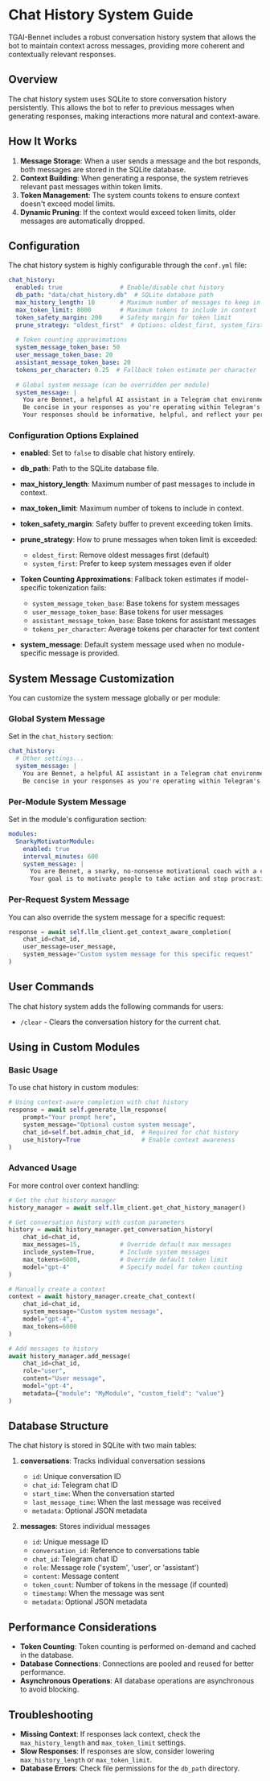# Chat History System Guide

TGAI-Bennet includes a robust conversation history system that allows the bot to maintain context across messages, providing more coherent and contextually relevant responses.

## Overview

The chat history system uses SQLite to store conversation history persistently. This allows the bot to refer to previous messages when generating responses, making interactions more natural and context-aware.

## How It Works

1. **Message Storage**: When a user sends a message and the bot responds, both messages are stored in the SQLite database.
2. **Context Building**: When generating a response, the system retrieves relevant past messages within token limits.
3. **Token Management**: The system counts tokens to ensure context doesn't exceed model limits.
4. **Dynamic Pruning**: If the context would exceed token limits, older messages are automatically dropped.

## Configuration

The chat history system is highly configurable through the `conf.yml` file:

```yaml
chat_history:
  enabled: true                # Enable/disable chat history
  db_path: "data/chat_history.db"  # SQLite database path
  max_history_length: 10       # Maximum number of messages to keep in context
  max_token_limit: 8000        # Maximum tokens to include in context
  token_safety_margin: 200     # Safety margin for token limit
  prune_strategy: "oldest_first"  # Options: oldest_first, system_first
  
  # Token counting approximations
  system_message_token_base: 50
  user_message_token_base: 20
  assistant_message_token_base: 20
  tokens_per_character: 0.25  # Fallback token estimate per character
  
  # Global system message (can be overridden per module)
  system_message: |
    You are Bennet, a helpful AI assistant in a Telegram chat environment.
    Be concise in your responses as you're operating within Telegram's message constraints.
    Your responses should be informative, helpful, and reflect your personality.
```

### Configuration Options Explained

- **enabled**: Set to `false` to disable chat history entirely.
- **db_path**: Path to the SQLite database file.
- **max_history_length**: Maximum number of past messages to include in context.
- **max_token_limit**: Maximum number of tokens to include in context.
- **token_safety_margin**: Safety buffer to prevent exceeding token limits.
- **prune_strategy**: How to prune messages when token limit is exceeded:
  - `oldest_first`: Remove oldest messages first (default)
  - `system_first`: Prefer to keep system messages even if older

- **Token Counting Approximations**: Fallback token estimates if model-specific tokenization fails:
  - `system_message_token_base`: Base tokens for system messages
  - `user_message_token_base`: Base tokens for user messages
  - `assistant_message_token_base`: Base tokens for assistant messages
  - `tokens_per_character`: Average tokens per character for text content

- **system_message**: Default system message used when no module-specific message is provided.

## System Message Customization

You can customize the system message globally or per module:

### Global System Message

Set in the `chat_history` section:

```yaml
chat_history:
  # Other settings...
  system_message: |
    You are Bennet, a helpful AI assistant in a Telegram chat environment.
    Be concise in your responses as you're operating within Telegram's message constraints.
```

### Per-Module System Message

Set in the module's configuration section:

```yaml
modules:
  SnarkyMotivatorModule:
    enabled: true
    interval_minutes: 600
    system_message: |
      You are Bennet, a snarky, no-nonsense motivational coach with a colorful vocabulary.
      Your goal is to motivate people to take action and stop procrastinating.
```

### Per-Request System Message

You can also override the system message for a specific request:

```python
response = await self.llm_client.get_context_aware_completion(
    chat_id=chat_id,
    user_message=user_message,
    system_message="Custom system message for this specific request"
)
```

## User Commands

The chat history system adds the following commands for users:

- `/clear` - Clears the conversation history for the current chat.

## Using in Custom Modules

### Basic Usage

To use chat history in custom modules:

```python
# Using context-aware completion with chat history
response = await self.generate_llm_response(
    prompt="Your prompt here",
    system_message="Optional custom system message",
    chat_id=self.bot.admin_chat_id,  # Required for chat history
    use_history=True                 # Enable context awareness
)
```

### Advanced Usage

For more control over context handling:

```python
# Get the chat history manager
history_manager = await self.llm_client.get_chat_history_manager()

# Get conversation history with custom parameters
history = await history_manager.get_conversation_history(
    chat_id=chat_id,
    max_messages=15,           # Override default max messages
    include_system=True,       # Include system messages
    max_tokens=6000,           # Override default token limit
    model="gpt-4"              # Specify model for token counting
)

# Manually create a context
context = await history_manager.create_chat_context(
    chat_id=chat_id,
    system_message="Custom system message",
    model="gpt-4",
    max_tokens=6000
)

# Add messages to history
await history_manager.add_message(
    chat_id=chat_id,
    role="user",
    content="User message",
    model="gpt-4",
    metadata={"module": "MyModule", "custom_field": "value"}
)
```

## Database Structure

The chat history is stored in SQLite with two main tables:

1. **conversations**: Tracks individual conversation sessions
   - `id`: Unique conversation ID
   - `chat_id`: Telegram chat ID
   - `start_time`: When the conversation started
   - `last_message_time`: When the last message was received
   - `metadata`: Optional JSON metadata

2. **messages**: Stores individual messages
   - `id`: Unique message ID
   - `conversation_id`: Reference to conversations table
   - `chat_id`: Telegram chat ID
   - `role`: Message role ('system', 'user', or 'assistant')
   - `content`: Message content
   - `token_count`: Number of tokens in the message (if counted)
   - `timestamp`: When the message was sent
   - `metadata`: Optional JSON metadata

## Performance Considerations

- **Token Counting**: Token counting is performed on-demand and cached in the database.
- **Database Connections**: Connections are pooled and reused for better performance.
- **Asynchronous Operations**: All database operations are asynchronous to avoid blocking.

## Troubleshooting

- **Missing Context**: If responses lack context, check the `max_history_length` and `max_token_limit` settings.
- **Slow Responses**: If responses are slow, consider lowering `max_history_length` or `max_token_limit`.
- **Database Errors**: Check file permissions for the `db_path` directory.
